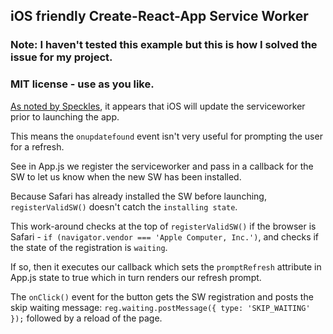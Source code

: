 ## iOS friendly Create-React-App Service Worker

### Note: I haven't tested this example but this is how I solved the issue for my project.

### MIT license - use as you like.

[As noted by Speckles](https://stackoverflow.com/a/55612041/5553768), it appears that iOS will update the serviceworker prior to launching the app.<br/>

This means the `onupdatefound` event isn't very useful for prompting the user for a refresh.<br/>

See in App.js we register the serviceworker and pass in a callback for the SW to let us know when the new SW has been installed.<br/>

Because Safari has already installed the SW before launching, `registerValidSW()` doesn't catch the `installing state`.<br/>

This work-around checks at the top of `registerValidSW()` if the browser is Safari - `if (navigator.vendor === 'Apple Computer, Inc.')`, and checks if the state of the registration is `waiting`.<br/>

If so, then it executes our callback which sets the `promptRefresh` attribute in App.js state to true which in turn renders our refresh prompt.<br/>

The `onClick()` event for the button gets the SW registration and posts the skip waiting message: `reg.waiting.postMessage({ type: 'SKIP_WAITING' });` followed by a reload of the page.
